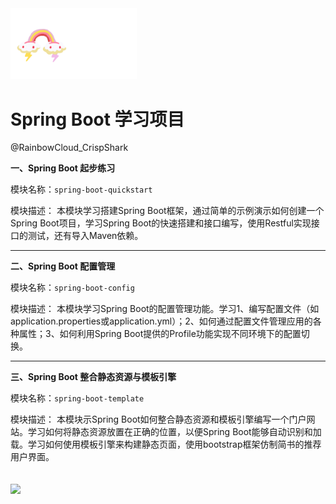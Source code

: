 <img src="doc/img/rbc-logo.png" style="width: 40%;" alt="RBC Logo"/>

# Spring Boot 学习项目
@RainbowCloud_CrispShark

**一、Spring Boot 起步练习**

模块名称：`spring-boot-quickstart`

模块描述：
本模块学习搭建Spring Boot框架，通过简单的示例演示如何创建一个Spring Boot项目，学习Spring Boot的快速搭建和接口编写，使用Restful实现接口的测试，还有导入Maven依赖。

------

**二、Spring Boot 配置管理**

模块名称：`spring-boot-config`

模块描述：
本模块学习Spring Boot的配置管理功能。学习1、编写配置文件（如application.properties或application.yml）；2、如何通过配置文件管理应用的各种属性；3、如何利用Spring Boot提供的Profile功能实现不同环境下的配置切换。

------

**三、Spring Boot 整合静态资源与模板引擎**

模块名称：`spring-boot-template`

模块描述：
本模块示Spring Boot如何整合静态资源和模板引擎编写一个门户网站。学习如何将静态资源放置在正确的位置，以便Spring Boot能够自动识别和加载。学习如何使用模板引擎来构建静态页面，使用bootstrap框架仿制简书的推荐用户界面。

![](E:\WorkSpace\SpringBootProjects\spring-boot-learning\doc\img\jianshu-page.png)
------

